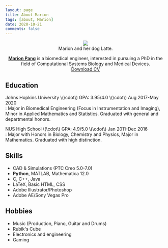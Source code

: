 ```yaml
---
layout: page
title: About Marion
tags: [about, Marion]
date: 2020-10-21
comments: false
---
```


<center><figure>
	<a href="https://gnaprs.github.io/assets/img/marion.JPG"><img src="https://gnaprs.github.io/assets/img/marion.JPG"></a>
	<figcaption>Marion and her dog Latte.</figcaption>
</figure></center>


<center><a href="http://gnaprs.github.io"><b>Marion Pang</b></a> is a biomedical engineer, interested in pursuing a PhD in the field of Computational Systems Biology and Medical Devices.</center>
<center><div markdown="0"><a href="/assets/img/231120_CV.pdf" class="btn" title="Download CV as PDF">Download CV</a></div></center>

## Education
Johns Hopkins University \\(\cdot\\) GPA: 3.95/4.0 \\(\cdot\\) Aug 2017-May 2020  
: Major in Biomedical Engineering (Focus in Instrumentation and Imaging), Minor in Applied Mathematics and Statistics. Graduated with general and departmental honors.

NUS High School \\(\cdot\\) GPA: 4.9/5.0 \\(\cdot\\) Jan 2011-Dec 2016  
: Major with Honors in Biology, Chemistry and Physics, Major in Mathematics.  Graduated with high distinction.

## Skills
* CAD & Simulations (PTC Creo 5.0-7.0)
* <b>Python</b>, MATLAB, Mathematica 12.0
* C, C++, Java
* LaTeX, Basic HTML, CSS
* Adobe Illustrator/Photoshop
* Adobe AE/Sony Vegas Pro

## Hobbies
* Music (Production, Piano, Guitar and Drums)
* Rubik's Cube
* Electronics and engineering
* Gaming